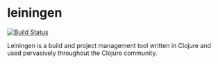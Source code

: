 # leiningen

[![Build Status](https://travis-ci.org/UnitedRPMs/leiningen.svg?branch=master)](https://travis-ci.org/UnitedRPMs/leiningen)


Leiningen is a build and project management tool written in Clojure and used pervasively throughout the Clojure community.
